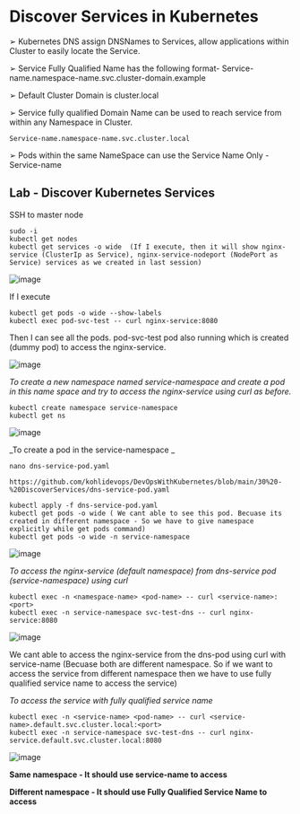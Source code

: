 # Discover Services in Kubernetes

➢ Kubernetes DNS assign DNSNames to Services, allow applications within Cluster to easily locate the Service.

➢ Service Fully Qualified Name has the following format- Service-name.namespace-name.svc.cluster-domain.example

➢ Default Cluster Domain is cluster.local

➢ Service fully qualified Domain Name can be used to reach service from within any Namespace in Cluster.

```
Service-name.namespace-name.svc.cluster.local
```

➢ Pods within the same NameSpace can use the Service Name Only - Service-name

## Lab - Discover Kubernetes Services

SSH to master node

```
sudo -i
kubectl get nodes
kubectl get services -o wide  (If I execute, then it will show nginx-service (ClusterIp as Service), nginx-service-nodeport (NodePort as Service) services as we created in last session)
```

![image](https://github.com/user-attachments/assets/9429883a-82bf-49ba-91f4-871c96108af1)

If I execute

```
kubectl get pods -o wide --show-labels
kubectl exec pod-svc-test -- curl nginx-service:8080
```

Then I can see all the pods. pod-svc-test pod also running which is created (dummy pod) to access the nginx-service.

![image](https://github.com/user-attachments/assets/31002656-dbbf-4a31-96a8-6d4244b0332f)

_To create a new namespace named service-namespace and create a pod in this name space and try to access the nginx-service using curl as before._

```
kubectl create namespace service-namespace
kubectl get ns
```

![image](https://github.com/user-attachments/assets/ecce2f18-3e6f-4f12-8792-b8d05b9730d7)

_To create a pod in the service-namespace
_
```
nano dns-service-pod.yaml

https://github.com/kohlidevops/DevOpsWithKubernetes/blob/main/30%20-%20DiscoverServices/dns-service-pod.yaml

kubectl apply -f dns-service-pod.yaml
kubectl get pods -o wide ( We cant able to see this pod. Becuase its created in different namespace - So we have to give namespace explicitly while get pods command)
kubectl get pods -o wide -n service-namespace
```

![image](https://github.com/user-attachments/assets/3396507c-bec9-41d9-80d2-7a23a4f5cf94)

_To access the nginx-service (default namespace) from dns-service pod (service-namespace) using curl_

```
kubectl exec -n <namespace-name> <pod-name> -- curl <service-name>:<port>
kubectl exec -n service-namespace svc-test-dns -- curl nginx-service:8080
```

![image](https://github.com/user-attachments/assets/7eecf64d-21bc-4bbd-8f8e-1a67c7e844b8)

We cant able to access the nginx-service from the dns-pod using curl with service-name (Becuase both are different namespace. So if we want to access the service from different namespace then we have to use fully qualified service name to access the service)

_To access the service with fully qualified service name_

```
kubectl exec -n <service-name> <pod-name> -- curl <service-name>.default.svc.cluster.local:<port>
kubectl exec -n service-namespace svc-test-dns -- curl nginx-service.default.svc.cluster.local:8080
```

![image](https://github.com/user-attachments/assets/933bb034-0c63-44cb-80d6-9e953c7d04d3)

**Same namespace - It should use service-name to access**

**Different namespace - It should use Fully Qualified Service Name to access**



